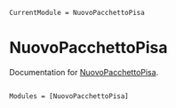 ```@meta
CurrentModule = NuovoPacchettoPisa
```

# NuovoPacchettoPisa

Documentation for [NuovoPacchettoPisa](https://github.com/orkolorko/NuovoPacchettoPisa.jl).

```@index
```

```@autodocs
Modules = [NuovoPacchettoPisa]
```
